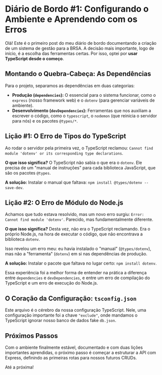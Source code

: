 # Diário de Bordo #1: Configurando o Ambiente e Aprendendo com os Erros

Olá! Este é o primeiro post do meu diário de bordo documentando a criação de um sistema de gestão para a BRSA. A decisão mais importante, logo de início, é a escolha das ferramentas certas. Por isso, optei por **usar TypeScript desde o começo**.

## Montando o Quebra-Cabeça: As Dependências

Para o projeto, separamos as dependências em duas categorias:

- **Produção (`dependencies`):** O essencial para o sistema funcionar, como o `express` (nosso framework web) e o `dotenv` (para gerenciar variáveis de ambiente).
- **Desenvolvimento (`devDependencies`):** Ferramentas que nos auxiliam a escrever o código, como o `typescript`, o `nodemon` (que reinicia o servidor para nós) e os pacotes `@types/*`.

## Lição #1: O Erro de Tipos do TypeScript

Ao rodar o servidor pela primeira vez, o TypeScript reclamou: `Cannot find module 'dotenv' or its corresponding type declarations`. 

**O que isso significa?** O TypeScript não sabia o que era o `dotenv`. Ele precisa de um "manual de instruções" para cada biblioteca JavaScript, que são os pacotes `@types`.

**A solução:** Instalar o manual que faltava: `npm install @types/dotenv --save-dev`.

## Lição #2: O Erro de Módulo do Node.js

Achamos que tudo estava resolvido, mas um novo erro surgiu: `Error: Cannot find module 'dotenv'`. Parecido, mas fundamentalmente diferente.

**O que isso significa?** Desta vez, não era o TypeScript reclamando. Era o próprio Node.js, na hora de executar o código, que não encontrava a biblioteca `dotenv`.

Isso revelou um erro meu: eu havia instalado o "manual" (`@types/dotenv`), mas não a "ferramenta" (`dotenv`) em si nas dependências de produção.

**A solução:** Instalar o pacote que faltava no lugar certo: `npm install dotenv`.

Essa experiência foi a melhor forma de entender na prática a diferença entre `dependencies` e `devDependencies`, e entre um erro de compilação do TypeScript e um erro de execução do Node.js.

## O Coração da Configuração: `tsconfig.json`

Este arquivo é o cérebro da nossa configuração TypeScript. Nele, uma configuração importante foi a chave `"exclude"`, onde mandamos o TypeScript ignorar nosso banco de dados fake `db.json`.

## Próximos Passos

Com o ambiente finalmente estável, documentado e com duas lições importantes aprendidas, o próximo passo é começar a estruturar a API com Express, definindo as primeiras rotas para nossos futuros CRUDs.

Até a próxima!